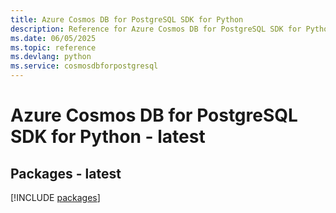 ```yaml
---
title: Azure Cosmos DB for PostgreSQL SDK for Python
description: Reference for Azure Cosmos DB for PostgreSQL SDK for Python
ms.date: 06/05/2025
ms.topic: reference
ms.devlang: python
ms.service: cosmosdbforpostgresql
---
```

# Azure Cosmos DB for PostgreSQL SDK for Python - latest
## Packages - latest
[!INCLUDE [packages](cosmos-db-for-postgresql-index.md)]